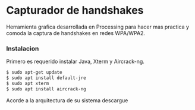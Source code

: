 # Capturador de handshakes
Herramienta grafica desarrollada en Processing para hacer mas practica y comoda la captura de handshakes en redes WPA/WPA2.

### Instalacion
Primero es requerido instalar Java, Xterm y Aircrack-ng.
```sh
$ sudo apt-get update
$ sudo apt install default-jre
$ sudo apt xterm
$ sudo apt install aircrack-ng
```
Acorde a la arquitectura de su sistema descargue 
